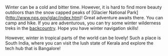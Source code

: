 Winter can be a cold and bitter time. However, it is hard to find more 
beauty outdoors than the snow capped peaks of [Glacier National Park]
(http://www.nps.gov/glac/index.htm)! Great adventure awaits there. You can
camp and hike. If you are adventurous, you can try some winter wilderness
treks in the [backcountry](http://www.nps.gov/glac/planyourvisit/backcountry.htm).
Hope you have winter navigation skills!

However, winter in tropical parts of the world can be lovely! 
Such a place is South India, where you can visit the lush state of Kerala and explore the tech hub that is Bangalore!